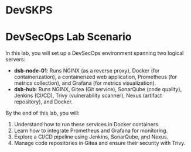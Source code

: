 # DevSKPS
# DevSecOps Lab Scenario

In this lab, you will set up a DevSecOps environment spanning two logical servers:
- **dsb-node-01**: Runs NGINX (as a reverse proxy), Docker (for containerization), a containerized web application, Prometheus (for metrics collection), and Grafana (for metrics visualization).
- **dsb-hub**: Runs NGINX, Gitea (Git service), SonarQube (code quality), Jenkins (CI/CD), Trivy (vulnerability scanner), Nexus (artifact repository), and Docker.

By the end of this lab, you will:
1. Understand how to run these services in Docker containers.
2. Learn how to integrate Prometheus and Grafana for monitoring.
3. Explore a CI/CD pipeline using Jenkins, SonarQube, and Nexus.
4. Manage code repositories in Gitea and ensure their security with Trivy.


